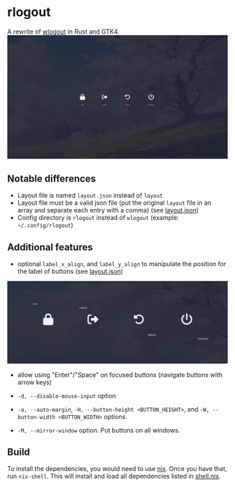 # rlogout
A rewrite of [wlogout](https://github.com/ArtsyMacaw/wlogout) in Rust and GTK4.
![showcase](imgs/showcase.png)

## Notable differences
- Layout file is named `layout.json` instead of `layout`
- Layout file must be a valid json file (put the original `layout` file in an array and separate
  each entry with a comma) (see [layout.json](layout.json))
- Config directory is `rlogout` instead of `wlogout` (example: `~/.config/rlogout`)

## Additional features
- optional `label_x_align`, and `label_y_align` to manipulate the position for the label of buttons
  (see [layout.json](layout.json))

![label_positioning](imgs/label_positioning.png)

- allow using "Enter"/"Space" on focused buttons (navigate buttons with arrow keys)

- `-d, --disable-mouse-input` option

- `-a, --auto-margin`, `-H, --button-height <BUTTON_HEIGHT>`, and `-W, --button-width <BUTTON_WIDTH>`
  options. 

- `-M, --mirror-window` option. Put buttons on all windows.

## Build
To install the dependencies, you would need to use [nix](https://nixos.org/download/). Once you have
that, run `nix-shell`. This will install and load all dependencies listed in [shell.nix](shell.nix).
